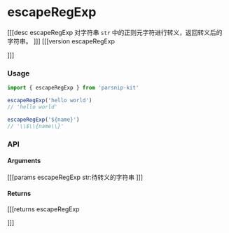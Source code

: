 # escapeRegExp
[[[desc escapeRegExp
  对字符串 `str` 中的正则元字符进行转义，返回转义后的字符串。
]]]
[[[version escapeRegExp
  
]]]

### Usage

```ts
import { escapeRegExp } from 'parsnip-kit'

escapeRegExp('hello world')
// 'hello world'

escapeRegExp('${name}')
// '\\$\\{name\\}'

```


### API

#### Arguments

[[[params escapeRegExp
str:待转义的字符串
]]]

#### Returns

[[[returns escapeRegExp

]]]
